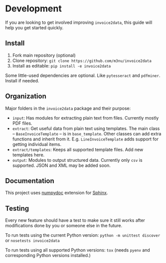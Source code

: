 # Development

If you are looking to get involved improving `invoice2data`, this guide will help you get started quickly.

## Install

1. Fork main repository (optional)
2. Clone repository: `git clone https://github.com/m3nu/invoice2data`
3. Install as editable: `pip install -e invoice2data`

Some little-used dependencies are optional. Like `pytesseract` and `pdfminer`. Install if needed.

## Organization

Major folders in the `invoice2data` package and their purpose:

- `input`: Has modules for extracting plain text from files. Currently mostly PDF files.
- `extract`: Get useful data from plain text using templates. The main class – `BaseInvoiceTemplate` – is in `base_template`. Other classes can add extra functions and inherit from it. E.g. `LineInvoiceTemplate` adds support for getting individual items.
- `extract/templates`: Keeps all supported template files. Add new templates here.
- `output`: Modules to output structured data. Currently only `csv` is supported. JSON and XML may be added soon.

## Documentation

This project uses [numpydoc](https://numpydoc.readthedocs.io/en/latest/) extension for [Sphinx](http://sphinx-doc.org/).


## Testing

Every new feature should have a test to make sure it still works after modifications done by you or someone else in the future.

To run tests using the current Python version: `python -m unittest discover` or `nosetests invoice2data`

To run tests using all supported Python versions: `tox` (needs `pyenv` and corresponding Python versions installed.)